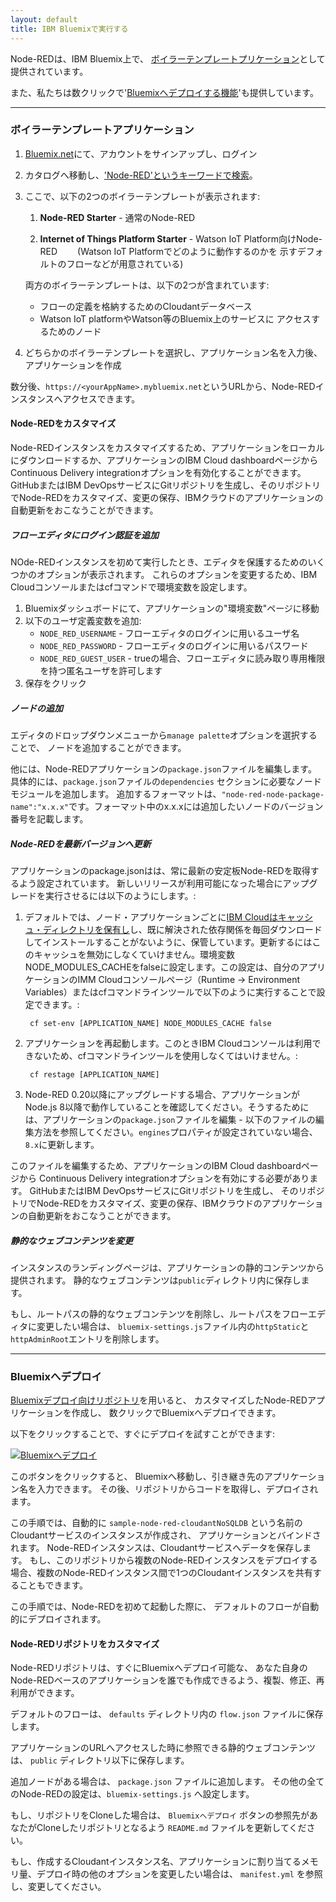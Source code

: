 ```yaml
---
layout: default
title: IBM Bluemixで実行する
---
```


Node-REDは、IBM Bluemix上で、
[ボイラーテンプレートプリケーション](#boilerplate-application)として提供されています。

また、私たちは数クリックで'[Bluemixへデプロイする機能](#deploy-to-bluemix)'も提供しています。

---

### ボイラーテンプレートアプリケーション

1. [Bluemix.net](http://bluemix.net)にて、アカウントをサインアップし、ログイン

2. カタログへ移動し、['Node-RED'というキーワードで検索](https://new-console.ng.bluemix.net/catalog/starters?search=Node-RED)。

3. ここで、以下の2つのボイラーテンプレートが表示されます:

    1. **Node-RED Starter** - 通常のNode-RED

    2. **Internet of Things Platform Starter** - Watson IoT Platform向けNode-RED
    　　(Watson IoT Platformでどのように動作するのかを
       示すデフォルトのフローなどが用意されている)

   両方のボイラーテンプレートは、以下の2つが含まれています:

     - フローの定義を格納するためのCloudantデータベース
     - Watson IoT platformやWatson等のBluemix上のサービスに
       アクセスするためのノード

4. どちらかのボイラーテンプレートを選択し、アプリケーション名を入力後、アプリケーションを作成

数分後、`https://<yourAppName>.mybluemix.net`というURLから、Node-REDインスタンスへアクセスできます。


#### Node-REDをカスタマイズ

Node-REDインスタンスをカスタマイズするため、アプリケーションをローカルにダウンロードするか、アプリケーションのIBM Cloud dashboardページからContinuous Delivery integrationオプションを有効化することができます。GitHubまたはIBM DevOpsサービスにGitリポジトリを生成し、そのリポジトリでNode-REDをカスタマイズ、変更の保存、IBMクラウドのアプリケーションの自動更新をおこなうことができます。

##### フローエディタにログイン認証を追加

NOde-REDインスタンスを初めて実行したとき、エディタを保護するためのいくつかのオプションが表示されます。
これらのオプションを変更するため、IBM Cloudコンソールまたはcfコマンドで環境変数を設定します。

1. Bluemixダッシュボードにて、アプリケーションの"環境変数"ページに移動
2. 以下のユーザ定義変数を追加:
    - `NODE_RED_USERNAME` - フローエディタのログインに用いるユーザ名
    - `NODE_RED_PASSWORD` - フローエディタのログインに用いるパスワード
    - `NODE_RED_GUEST_USER` - trueの場合、フローエディタに読み取り専用権限を持つ匿名ユーザを許可します
3. 保存をクリック

##### ノードの追加

エディタのドロップダウンメニューから`manage palette`オプションを選択することで、
ノードを追加することができます。

他には、Node-REDアプリケーションの`package.json`ファイルを編集します。
具体的には、`package.json`ファイルの`dependencies` セクションに必要なノードモジュールを追加します。
追加するフォーマットは、`"node-red-node-package-name":"x.x.x"`です。フォーマット中のx.x.xには追加したいノードのバージョン番号を記載します。

##### Node-REDを最新バージョンへ更新

アプリケーションのpackage.jsonはは、常に最新の安定板Node-REDを取得するよう設定されています。
新しいリリースが利用可能になった場合にアップグレードを実行させるには以下のようにします。:

1. デフォルトでは、ノード・アプリケーションごとに[IBM Cloudはキャッシュ・ディレクトリを保有し](https://console.bluemix.net/docs/runtimes/nodejs/configurationOptions.html#cache_behavior)し、既に解決された依存関係を毎回ダウンロードしてインストールすることがないように、保管しています。更新するにはこのキャッシュを無効にしなくていけません。環境変数NODE_MODULES_CACHEをfalseに設定します。この設定は、自分のアプリケーションのIMM Cloudコンソールページ（Runtime -> Environment Variables）またはcfコマンドラインツールで以下のように実行することで設定できます。:

        cf set-env [APPLICATION_NAME] NODE_MODULES_CACHE false

2. アプリケーションを再起動します。このときIBM Cloudコンソールは利用できないため、cfコマンドラインツールを使用しなくてはいけません。:

        cf restage [APPLICATION_NAME]

3. Node-RED 0.20以降にアップグレードする場合、アプリケーションがNode.js 8以降で動作していることを確認してください。そうするためには、アプリケーションの`package.json`ファイルを編集 - 以下のファイルの編集方法を参照してください。`engines`プロパティが設定されていない場合、`8.x`に更新します。

このファイルを編集するため、アプリケーションのIBM Cloud dashboardページから
Continuous Delivery integrationオプションを有効にする必要があります。
GitHubまたはIBM DevOpsサービスにGitリポジトリを生成し、
そのリポジトリでNode-REDをカスタマイズ、変更の保存、IBMクラウドのアプリケーションの自動更新をおこなうことができます。


##### 静的なウェブコンテンツを変更

インスタンスのランディングページは、アプリケーションの静的コンテンツから提供されます。
静的なウェブコンテンツは`public`ディレクトリ内に保存します。

もし、ルートパスの静的なウェブコンテンツを削除し、ルートパスをフローエディタに変更したい場合は、
`bluemix-settings.js`ファイル内の`httpStatic`と`httpAdminRoot`エントリを削除します。

---

### Bluemixへデプロイ

[Bluemixデプロイ向けリポジトリ](https://github.com/node-red/node-red-bluemix-starter)を用いると、
カスタマイズしたNode-REDアプリケーションを作成し、
数クリックでBluemixへデプロイできます。

以下をクリックすることで、すぐにデプロイを試すことができます:

[![Bluemixへデプロイ](https://bluemix.net/deploy/button.png)](https://bluemix.net/deploy?repository=https://github.com/node-red/node-red-bluemix-starter.git)

このボタンをクリックすると、
Bluemixへ移動し、引き継き先のアプリケーション名を入力できます。
その後、リポジトリからコードを取得し、デプロイされます。

この手順では、自動的に `sample-node-red-cloudantNoSQLDB` という名前のCloudantサービスのインスタンスが作成され、
アプリケーションとバインドされます。
Node-REDインスタンスは、Cloudantサービスへデータを保存します。
もし、このリポジトリから複数のNode-REDインスタンスをデプロイする場合、複数のNode-REDインスタンス間で1つのCloudantインスタンスを共有することもできます。

この手順では、Node-REDを初めて起動した際に、
デフォルトのフローが自動的にデプロイされます。

#### Node-REDリポジトリをカスタマイズ

Node-REDリポジトリは、すぐにBluemixへデプロイ可能な、
あなた自身のNode-REDベースのアプリケーションを誰でも作成できるよう、複製、修正、再利用ができます。

デフォルトのフローは、 `defaults` ディレクトリ内の `flow.json` ファイルに保存します。

アプリケーションのURLへアクセスした時に参照できる静的ウェブコンテンツは、
`public` ディレクトリ以下に保存します。

追加ノードがある場合は、 `package.json` ファイルに追加します。
その他の全てのNode-REDの設定は、`bluemix-settings.js` へ設定します。

もし、リポジトリをCloneした場合は、
`Bluemixへデプロイ` ボタンの参照先があなたがCloneしたリポジトリとなるよう `README.md` ファイルを更新してください。

もし、作成するCloudantインスタンス名、アプリケーションに割り当てるメモリ量、デプロイ時の他のオプションを変更したい場合は、
`manifest.yml` を参照し、変更してください。
